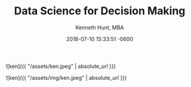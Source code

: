 ﻿---
layout: post
title:  "Data Science for Decision Making"
date:   2018-07-10 15:33:51 -0600
author: "Kenneth Hunt, MBA"
image: ken.jpg
---
![ken]({{ "/assets/ken.jpeg" | absolute_url }})

![ken]({{ "/assets/img/ken.jpeg" | absolute_url }})